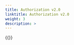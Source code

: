 ```yaml
---
title: Authorization v2.0
linktitle: Authorization v2.0
weight: 3
description: >
---
```

{{<include  file="content/v1/getting-started/uninstallation/helm/module/authorizationv2-0.md" Var="powermax" >}}

